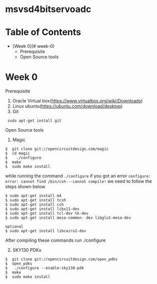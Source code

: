 # msvsd4bitservoadc


# Table of Contents
* [Week 0](# week-0)
  * Prerequisite
  * Open Source tools 


<a name="week-0"></a>
# Week 0

Prerequisite

1. Oracle Virtual box(https://www.virtualbox.org/wiki/Downloads)
2. Linux ubuntu(https://ubuntu.com/download/desktop)
3. Git

``` 
 sudo apt-get install git
 ```

Open Source tools

1. Magic

```
$  git clone git://opencircuitdesign.com/magic
$  cd magic
$	 ./configure
$  make
$  sudo make install

```
while running the command `./configure` if you got an error `configure: error: cannot find /bin/csh---cannot compile!` we need to follow the steps shown below

```
$ sudo apt-get install m4
$ sudo apt-get install tcsh
$ sudo apt-get install csh
$ sudo apt-get install libx11-dev
$ sudo apt-get install tcl-dev tk-dev
$ sudo apt-get install mesa-common- dev libglu1-mesa-dev

optional
$ sudo apt-get install libcairo2-dev

```
After compiling these commands run ./configure 

2. SKY130 PDKs

```
$  git clone git://opencircuitdesign.com/open_pdks
$  open_pdks
$	./configure --enable-sky130-pdk
$  make
$  sudo make install

```
